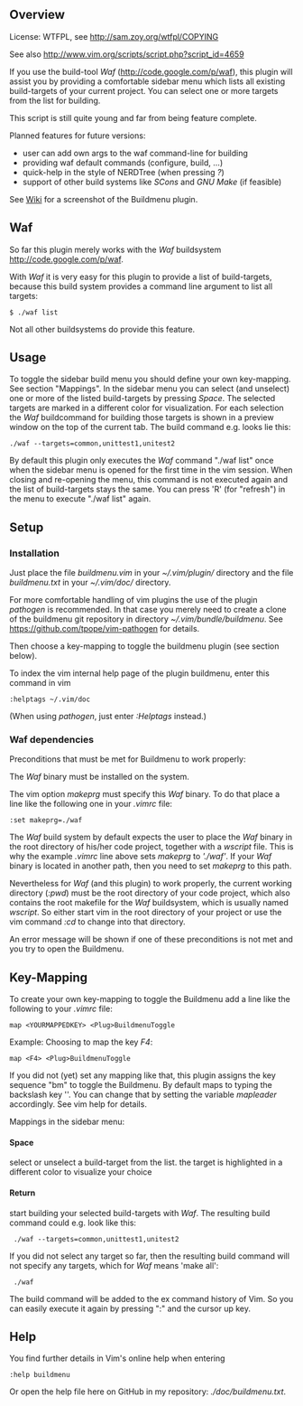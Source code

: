 ## Overview ##

License: WTFPL, see http://sam.zoy.org/wtfpl/COPYING

See also http://www.vim.org/scripts/script.php?script_id=4659

If you use the build-tool *Waf* (http://code.google.com/p/waf), this plugin will
assist you by providing a comfortable sidebar menu which lists all existing
build-targets of your current project. You can select one or more targets from
the list for building. 

This script is still quite young and far from being feature complete.

Planned features for future versions:
- user can add own args to the waf command-line for building
- providing waf default commands (configure, build, ...)
- quick-help in the style of NERDTree (when pressing *?*)
- support of other build systems like *SCons* and *GNU Make* (if feasible)


See [Wiki](https://github.com/shirai07/buildmenu/wiki) for a screenshot of the Buildmenu plugin.

## Waf ##
So far this plugin merely works with the *Waf* buildsystem
http://code.google.com/p/waf. 

With *Waf* it is very easy for this plugin to provide a list of build-targets,
because this build system provides a command line argument to list all
targets:

    $ ./waf list 

Not all other buildsystems do provide this feature.

## Usage ##
To toggle the sidebar build menu you should define your own key-mapping. See
section "Mappings". In the sidebar menu you can select (and
unselect) one or more of the listed build-targets by pressing *Space*. The
selected targets are marked in a different color for visualization. For each
selection the *Waf* buildcommand for building those targets is shown in a
preview window on the top of the current tab. The build command e.g. looks lie
this:

    ./waf --targets=common,unittest1,unitest2
     
By default this plugin only executes the *Waf* command "./waf list" once when
the sidebar menu is opened for the first time in the vim session. When closing
and re-opening the menu, this command is not executed again and the list of
build-targets stays the same. You can press 'R' (for "refresh") in the menu 
to execute "./waf list" again.

## Setup ##

### Installation ###
Just place the file *buildmenu.vim* in your *~/.vim/plugin/* directory and
the file *buildmenu.txt* in your *~/.vim/doc/* directory.

For more comfortable handling of vim plugins the use of the plugin *pathogen* is recommended.
In that case you merely need to create a clone of the buildmenu git repository in directory
*~/.vim/bundle/buildmenu*. See https://github.com/tpope/vim-pathogen for details. 

Then choose a key-mapping to toggle the buildmenu plugin (see section below).

To index the vim internal help page of the plugin buildmenu, enter this command in vim

    :helptags ~/.vim/doc
    
(When using *pathogen*, just enter *:Helptags* instead.)

### Waf dependencies ###
Preconditions that must be met for Buildmenu to work properly:

The *Waf* binary must be installed on the system. 

The vim option *makeprg* must specify this *Waf* binary. To do that place a
line like the following one in your *.vimrc* file:

    :set makeprg=./waf

The *Waf* build system by default expects the user to place the *Waf* binary
in the root directory of his/her code project, together with a *wscript*
file. This is why the example *.vimrc* line above sets *makeprg* to *'./waf'*.
If your *Waf* binary is located in another path, then you need to set
*makeprg* to this path.

Nevertheless for *Waf* (and this plugin) to work properly, the current
working directory (*:pwd*) must be the root directory of your code project,
which also contains the root makefile for the *Waf* buildsystem, which is
usually named *wscript*. So either start vim in the root directory of
your project or use the vim command *:cd* to change into that directory.

An error message will be shown if one of these preconditions is not met
and you try to open the Buildmenu.

## Key-Mapping ##
To create your own key-mapping to toggle the Buildmenu add a line like the
following to your *.vimrc* file:

    map <YOURMAPPEDKEY> <Plug>BuildmenuToggle

Example: Choosing to map the key *F4*:

    map <F4> <Plug>BuildmenuToggle

If you did not (yet) set any mapping like that, this plugin assigns the key
sequence "<Leader>bm" to toggle the Buildmenu. By default <Leader> maps to
typing the backslash key '\'. You can change that by setting the variable
*mapleader* accordingly. See vim help for details.

Mappings in the sidebar menu:

#### Space ####
select or unselect a build-target from the list. the target
is highlighted in a different color to visualize your choice

#### Return ####
start building your selected build-targets with *Waf*. The
resulting build command could e.g. look like this:

     ./waf --targets=common,unittest1,unitest2

If you did not select any target so far, then the resulting
build command will not specify any targets, which for *Waf*
means 'make all':

     ./waf

The build command will be added to the ex command history of
Vim. So you can easily execute it again by pressing ":" and 
the cursor up key.


## Help ##
You find further details in Vim's online help when entering
    
    :help buildmenu

Or open the help file here on GitHub in my repository: *./doc/buildmenu.txt*.
